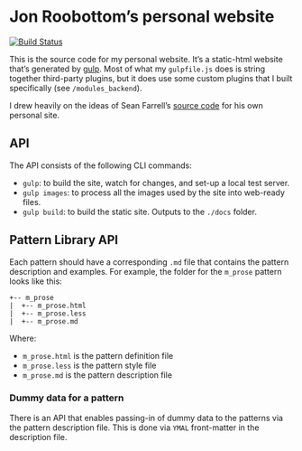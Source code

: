 # Jon Roobottom’s personal website

[![Build Status](https://travis-ci.org/roobottom/roobottom-2017.svg?branch=master)](https://travis-ci.org/roobottom/roobottom-2017)

This is the source code for my personal website. It’s a static-html website that’s generated by [gulp](http://gulpjs.com/). Most of what my `gulpfile.js` does is string together third-party plugins, but it does use some custom plugins that I built specifically (see `/modules_backend`).

I drew heavily on the ideas of Sean Farrell’s [source code](https://github.com/rioki/www.rioki.org) for his own personal site.

## API

The API consists of the following CLI commands:

* `gulp`: to build the site, watch for changes, and set-up a local test server.
* `gulp images`: to process all the images used by the site into web-ready files.
* `gulp build`: to build the static site. Outputs to the `./docs` folder.

## Pattern Library API

Each pattern should have a corresponding `.md` file that contains the pattern description and examples. For example, the folder for the `m_prose` pattern looks like this:

```
+-- m_prose
|  +-- m_prose.html
|  +-- m_prose.less
|  +-- m_prose.md
```

Where:

* `m_prose.html` is the pattern definition file
* `m_prose.less` is the pattern style file
* `m_prose.md` is the pattern description file

### Dummy data for a pattern

There is an API that enables passing-in of dummy data to the patterns via the pattern description file. This is done via `YMAL` front-matter in the description file.
